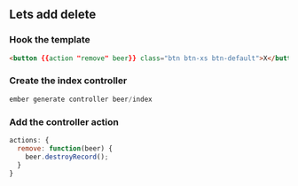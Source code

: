 ##  Lets add delete

### Hook the template
```html
<button {{action "remove" beer}} class="btn btn-xs btn-default">X</button>
```

### Create the index controller
```javascript
ember generate controller beer/index
```

### Add the controller action
```javascript
actions: {
  remove: function(beer) {
    beer.destroyRecord();
  }
}
```
